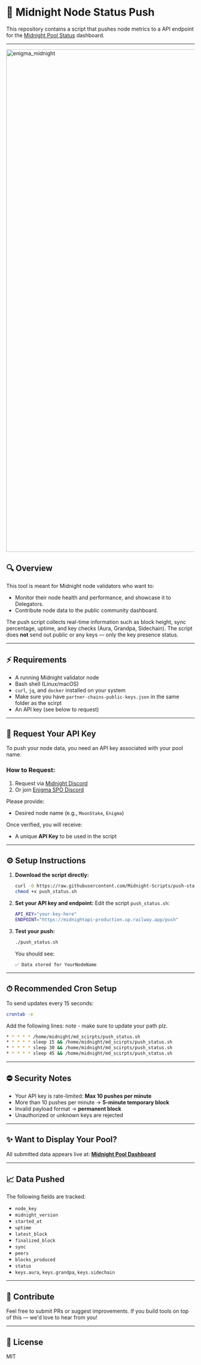 # 📅 Midnight Node Status Push

This repository contains a script that  pushes node metrics to a API endpoint for the [Midnight Pool Status](https://midnight.poolinfo.me/) dashboard.

---

<img width="1339" alt="enigma_midnight" src="https://github.com/user-attachments/assets/4fafb924-39fc-4430-a4a6-c79dea276822" />


## 🔍 Overview
This tool is meant for Midnight node validators who want to:
- Monitor their node health and performance, and showcase it to Delegators.
- Contribute node data to the public community dashboard.

The push script collects real-time information such as block height, sync percentage, uptime, and key checks (Aura, Grandpa, Sidechain). The script does **not** send out public or any keys — only the key presence status.

---

## ⚡ Requirements
- A running Midnight validator node
- Bash shell (Linux/macOS)
- `curl`, `jq`, and `docker` installed on your system
- Make sure you have `partner-chains-public-keys.json` in the same folder as the scirpt
- An API key (see below to request)

---

## 🔐 Request Your API Key
To push your node data, you need an API key associated with your pool name.

### How to Request:
1. Request via [Midnight Discord](https://discord.gg/tqCMDNuC)
2. Or join [Enigma SPO Discord](https://discord.gg/bHMPsP7U)

Please provide:
- Desired node name (e.g., `MoonStake`, `Enigma`)

Once verified, you will receive:
- A unique **API Key** to be used in the script

---

## ⚙️ Setup Instructions

1. **Download the script directly:**
   ```bash
   curl -O https://raw.githubusercontent.com/Midnight-Scripts/push-status/main/push_status.sh
   chmod +x push_status.sh
   ```

2. **Set your API key and endpoint:**
   Edit the script `push_status.sh`:
   ```bash
   API_KEY="your-key-here"
   ENDPOINT="https://midnightapi-production.up.railway.app/push"
   ```

3. **Test your push:**
   ```bash
   ./push_status.sh
   ```
   You should see:
   ```
   ✅ Data stored for YourNodeName
   ```

---

## ⏱ Recommended Cron Setup
To send updates every 15 seconds:

```bash
crontab -e
```
Add the following lines:
note - make sure to update your path plz.
```bash
* * * * * /home/midnight/md_scirpts/push_status.sh
* * * * * sleep 15 && /home/midnight/md_scirpts/push_status.sh
* * * * * sleep 30 && /home/midnight/md_scirpts/push_status.sh
* * * * * sleep 45 && /home/midnight/md_scirpts/push_status.sh
```

---

## ⛔ Security Notes
- Your API key is rate-limited: **Max 10 pushes per minute**
- More than 10 pushes per minute → **5-minute temporary block**
- Invalid payload format → **permanent block**
- Unauthorized or unknown keys are rejected

---

## ✨ Want to Display Your Pool?
All submitted data appears live at:
**[Midnight Pool Dashboard](https://midnight.poolinfo.me/)**

---

## 📈 Data Pushed
The following fields are tracked:
- `node_key`
- `midnight_version`
- `started_at`
- `uptime`
- `latest_block`
- `finalized_block`
- `sync`
- `peers`
- `blocks_produced`
- `status`
- `keys.aura`, `keys.grandpa`, `keys.sidechain`

---

## 🚀 Contribute
Feel free to submit PRs or suggest improvements.
If you build tools on top of this — we'd love to hear from you!

---

## 📁 License
MIT
